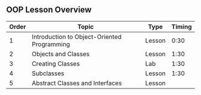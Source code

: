 ## OOP Lesson Overview


| Order | Topic | Type | Timing |
| -- | ------ | --- | -- |
| 1 | Introduction to Object-Oriented Programming | Lesson | 0:30 |
| 2 | Objects and Classes | Lesson | 1:30 |
| 3 | Creating Classes | Lab | 1:30 |
| 4 | Subclasses | Lesson | 1:30 |
| 5 | Abstract Classes and Interfaces | Lesson |  |
